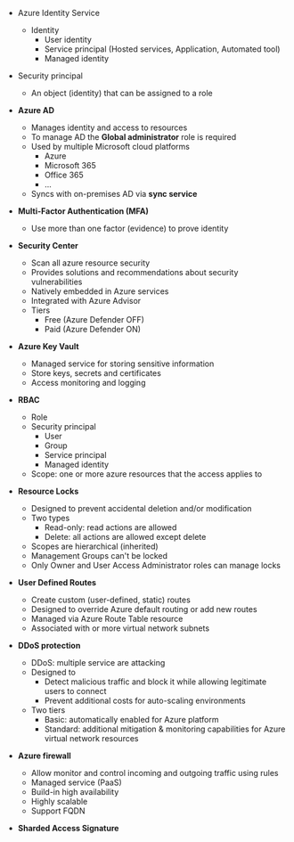 - Azure Identity Service
    - Identity
      - User identity
      - Service principal (Hosted services, Application, Automated tool)
      - Managed identity
    
- Security principal 
  -  An object (identity) that can be assigned to a role
    
- **Azure AD**
    - Manages identity and access to resources
    - To manage AD the **Global administrator** role is required
    - Used by multiple Microsoft cloud platforms
        - Azure
        - Microsoft 365
        - Office 365
        - ...        
   - Syncs with on-premises AD via **sync service**
   
- **Multi-Factor Authentication (MFA)**
    - Use more than one factor (evidence) to prove identity
    
- **Security Center**
    - Scan all azure resource security
    - Provides solutions and recommendations about security vulnerabilities
    - Natively embedded in Azure services
    - Integrated with Azure Advisor
    - Tiers
        - Free (Azure Defender OFF)
        - Paid (Azure Defender ON)
        
- **Azure Key Vault**
    - Managed service for storing sensitive information
    - Store keys, secrets and certificates
    - Access monitoring and logging

- **RBAC**
  - Role
  - Security principal
    - User
    - Group
    - Service principal
    - Managed identity
  - Scope: one or more azure resources that the access applies to
    
- **Resource Locks**
    - Designed to prevent accidental deletion and/or modification
    - Two types
        - Read-only: read actions are allowed
        - Delete: all actions are allowed except delete
    - Scopes are hierarchical (inherited)
    - Management Groups can't be locked
    - Only Owner and User Access Administrator roles can manage locks


- **User Defined Routes**
    - Create custom (user-defined, static) routes
    - Designed to override Azure default routing or add new routes
    - Managed via Azure Route Table resource
    - Associated with or more virtual network subnets
    
- **DDoS protection**
    - DDoS: multiple service are attacking
    - Designed to
        - Detect malicious traffic and block it while allowing legitimate users to connect
        - Prevent additional costs for auto-scaling environments
    - Two tiers
        - Basic: automatically enabled for Azure platform
        - Standard: additional mitigation & monitoring capabilities for Azure virtual network resources
    
- **Azure firewall**
    - Allow monitor and control incoming and outgoing traffic using rules
    - Managed service (PaaS)
    - Build-in high availability
    - Highly scalable
    - Support FQDN
    
- **Sharded Access Signature**
